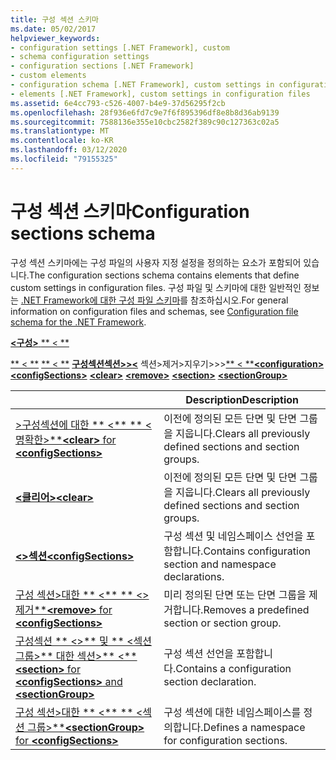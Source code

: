 ```yaml
---
title: 구성 섹션 스키마
ms.date: 05/02/2017
helpviewer_keywords:
- configuration settings [.NET Framework], custom
- schema configuration settings
- configuration sections [.NET Framework]
- custom elements
- configuration schema [.NET Framework], custom settings in configuration files
- elements [.NET Framework], custom settings in configuration files
ms.assetid: 6e4cc793-c526-4007-b4e9-37d56295f2cb
ms.openlocfilehash: 28f936e6fd7c9e7f6f895396df8e8b8d36ab9139
ms.sourcegitcommit: 7588136e355e10cbc2582f389c90c127363c02a5
ms.translationtype: MT
ms.contentlocale: ko-KR
ms.lasthandoff: 03/12/2020
ms.locfileid: "79155325"
---
```

# <a name="configuration-sections-schema"></a><span data-ttu-id="ee19a-102">구성 섹션 스키마</span><span class="sxs-lookup"><span data-stu-id="ee19a-102">Configuration sections schema</span></span>

<span data-ttu-id="ee19a-103">구성 섹션 스키마에는 구성 파일의 사용자 지정 설정을 정의하는 요소가 포함되어 있습니다.</span><span class="sxs-lookup"><span data-stu-id="ee19a-103">The configuration sections schema contains elements that define custom settings in configuration files.</span></span> <span data-ttu-id="ee19a-104">구성 파일 및 스키마에 대한 일반적인 정보는 [.NET Framework에 대한 구성 파일 스키마](index.md)를 참조하십시오.</span><span class="sxs-lookup"><span data-stu-id="ee19a-104">For general information on configuration files and schemas, see [Configuration file schema for the .NET Framework](index.md).</span></span>

<span data-ttu-id="ee19a-105">[**\<구성>** ](configuration-element.md) 
 [\*\* \< \*\*](section-element.md) 
 
 
 
 [\*\* \< \*\*](remove-element-for-configsections.md) [\*\* \< \*\*](clear-element-for-configsections.md) [**구성섹션섹션>>\<**](sectiongroup-element-for-configsections.md) 섹션>제거>지우기>>>[\*\* \< \*\*](configsections-element-for-configuration.md)</span><span class="sxs-lookup"><span data-stu-id="ee19a-105">[**\<configuration>**](configuration-element.md)
[**\<configSections>**](configsections-element-for-configuration.md)
[**\<clear>**](clear-element-for-configsections.md)
[**\<remove>**](remove-element-for-configsections.md)
[**\<section>**](section-element.md)
[**\<sectionGroup>**](sectiongroup-element-for-configsections.md)</span></span>

|     | <span data-ttu-id="ee19a-106">Description</span><span class="sxs-lookup"><span data-stu-id="ee19a-106">Description</span></span> |
| --- | ----------- |
| [<span data-ttu-id="ee19a-107">>구성섹션에 대한 \*\* \<\*\* \*\* \<명확한>\*\*</span><span class="sxs-lookup"><span data-stu-id="ee19a-107">**\<clear>** for **\<configSections>**</span></span>](clear-element-for-configsections.md) | <span data-ttu-id="ee19a-108">이전에 정의된 모든 단면 및 단면 그룹을 지웁니다.</span><span class="sxs-lookup"><span data-stu-id="ee19a-108">Clears all previously defined sections and section groups.</span></span> |
| [<span data-ttu-id="ee19a-109">**\<클리어>**</span><span class="sxs-lookup"><span data-stu-id="ee19a-109">**\<clear>**</span></span>](clear-element-for-configsections.md) | <span data-ttu-id="ee19a-110">이전에 정의된 모든 단면 및 단면 그룹을 지웁니다.</span><span class="sxs-lookup"><span data-stu-id="ee19a-110">Clears all previously defined sections and section groups.</span></span> |
| [<span data-ttu-id="ee19a-111">**\<>섹션**</span><span class="sxs-lookup"><span data-stu-id="ee19a-111">**\<configSections>**</span></span>](configsections-element-for-configuration.md) | <span data-ttu-id="ee19a-112">구성 섹션 및 네임스페이스 선언을 포함합니다.</span><span class="sxs-lookup"><span data-stu-id="ee19a-112">Contains configuration section and namespace declarations.</span></span> |
| [<span data-ttu-id="ee19a-113">구성 섹션>대한 \*\* \<\*\* \*\* \<>제거\*\*</span><span class="sxs-lookup"><span data-stu-id="ee19a-113">**\<remove>** for **\<configSections>**</span></span>](remove-element-for-configsections.md) | <span data-ttu-id="ee19a-114">미리 정의된 단면 또는 단면 그룹을 제거합니다.</span><span class="sxs-lookup"><span data-stu-id="ee19a-114">Removes a predefined section or section group.</span></span> |
| [<span data-ttu-id="ee19a-115">구성섹션 \*\* \<>\*\* 및 \*\* \<섹션그룹>\*\* 대한 섹션>\*\* \<\*\*</span><span class="sxs-lookup"><span data-stu-id="ee19a-115">**\<section>** for **\<configSections>** and **\<sectionGroup>**</span></span>](section-element.md) | <span data-ttu-id="ee19a-116">구성 섹션 선언을 포함합니다.</span><span class="sxs-lookup"><span data-stu-id="ee19a-116">Contains a configuration section declaration.</span></span> |
| [<span data-ttu-id="ee19a-117">구성 섹션>대한 \*\* \<\*\* \*\* \<섹션 그룹>\*\*</span><span class="sxs-lookup"><span data-stu-id="ee19a-117">**\<sectionGroup>** for **\<configSections>**</span></span>](sectiongroup-element-for-configsections.md) | <span data-ttu-id="ee19a-118">구성 섹션에 대한 네임스페이스를 정의합니다.</span><span class="sxs-lookup"><span data-stu-id="ee19a-118">Defines a namespace for configuration sections.</span></span> |
